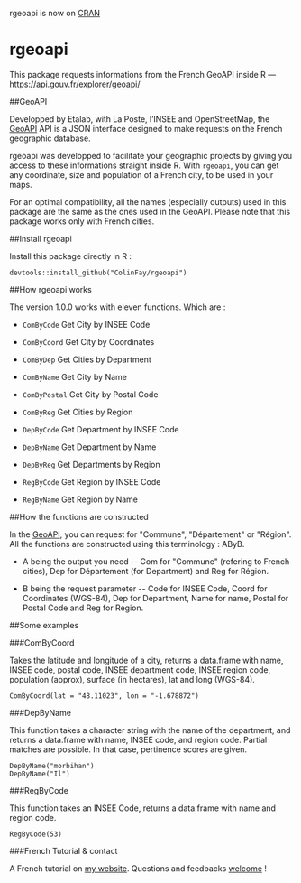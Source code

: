 rgeoapi is now on [CRAN](https://cran.r-project.org/web/packages/rgeoapi/)

# rgeoapi
This package requests informations from the French GeoAPI inside R — https://api.gouv.fr/explorer/geoapi/

##GeoAPI 

Developped by Etalab, with La Poste, l’INSEE and OpenStreetMap, the [GeoAPI](https://api.gouv.fr/explorer/geoapi/) API is a JSON interface designed to make requests on the French geographic database.

rgeoapi was developped to facilitate your geographic projects by giving you access to these informations straight inside R. With `rgeoapi`, you can get any coordinate, size and population of a French city, to be used in your maps. 

For an optimal compatibility, all the names (especially outputs) used in this package are the same as the ones used in the GeoAPI. Please note that this package works only with French cities.

##Install rgeoapi

Install this package directly in R : 

```{r}
devtools::install_github("ColinFay/rgeoapi")
```

##How rgeoapi works

The version 1.0.0 works with eleven functions. Which are :  

* `ComByCode` Get City by INSEE Code

* `ComByCoord` Get City by Coordinates

* `ComByDep` Get Cities by Department

* `ComByName` Get City by Name

* `ComByPostal` Get City by Postal Code

* `ComByReg` Get Cities by Region

* `DepByCode` Get Department by INSEE Code

* `DepByName` Get Department by Name

* `DepByReg` Get Departments by Region

* `RegByCode` Get Region by INSEE Code

* `RegByName` Get Region by Name

##How the functions are constructed

In the [GeoAPI](https://api.gouv.fr/explorer/geoapi/), you can request for "Commune", "Département" or "Région". 
All the functions are constructed using this terminology : AByB.

* A being the output you need -- Com for "Commune" (refering to French cities), Dep for Département (for Department) and Reg for Région. 

* B being the request parameter -- Code for INSEE Code, Coord for Coordinates (WGS-84), Dep for Department, Name for name, Postal for Postal Code and Reg for Region.

##Some examples 

###ComByCoord 

Takes the latitude and longitude of a city, returns a data.frame with name, INSEE code, postal code, INSEE department code, INSEE region code, population (approx), surface (in hectares), lat and long (WGS-84).

```{r}
ComByCoord(lat = "48.11023", lon = "-1.678872") 
```

###DepByName 

This function takes a character string with the name of the department, and returns a data.frame with name, INSEE code, and region code. Partial matches are possible. In that case, pertinence scores are given.

```{r}
DepByName("morbihan")
DepByName("Il")
```

###RegByCode

This function takes an INSEE Code, returns a data.frame with name and region code.

```{r}
RegByCode(53)
```

###French Tutorial & contact

A French tutorial on [my website](http://colinfay.me/rgeoapi-v1/).
Questions and feedbacks [welcome](mailto:contact@colinfay.me) !
